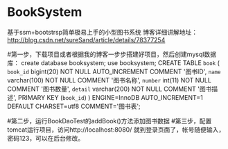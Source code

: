 # BookSystem
基于ssm+bootstrsp简单极易上手的小型图书系统
博客详细讲解地址：http://blog.csdn.net/sureSand/article/details/78377254

#第一步，下载项目或者根据我的博客一步步搭建好项目，然后创建mysql数据库：
create database booksystem;
use booksystem;
CREATE TABLE `book` (
  `book_id` bigint(20) NOT NULL AUTO_INCREMENT COMMENT '图书ID',
  `name` varchar(100) NOT NULL COMMENT '图书名称',
  `number` int(11) NOT NULL COMMENT '图书数量',
  `detail` varchar(200) NOT NULL COMMENT '图书描述',
  PRIMARY KEY (`book_id`)
) ENGINE=InnoDB AUTO_INCREMENT=1 DEFAULT CHARSET=utf8 COMMENT='图书表';

#第二步，运行BookDaoTest的addBook()方法添加图书数据
#第三步，配置tomcat运行项目，访问http://localhost:8080/ 就到登录页面了，帐号随便输入，密码123，可以在后台修改。
